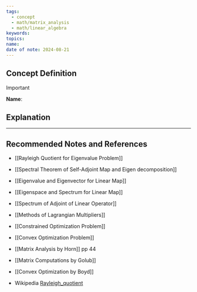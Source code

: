 ```yaml
---
tags:
  - concept
  - math/matrix_analysis
  - math/linear_algebra
keywords: 
topics: 
name: 
date of note: 2024-08-21
---
```


## Concept Definition

>[!important]
>**Name**: 



## Explanation





-----------
##  Recommended Notes and References


- [[Rayleigh Quotient for Eigenvalue Problem]]

- [[Spectral Theorem of Self-Adjoint Map and Eigen decomposition]]
- [[Eigenvalue and Eigenvector for Linear Map]]
- [[Eigenspace and Spectrum for Linear Map]]
- [[Spectrum of Adjoint of Linear Operator]]

- [[Methods of Lagrangian Multipliers]]
- [[Constrained Optimization Problem]]
- [[Convex Optimization Problem]]

- [[Matrix Analysis by Horn]] pp 44
- [[Matrix Computations by Golub]]
- [[Convex Optimization by Boyd]]
- Wikipedia [Rayleigh_quotient](https://en.wikipedia.org/wiki/Rayleigh_quotient)